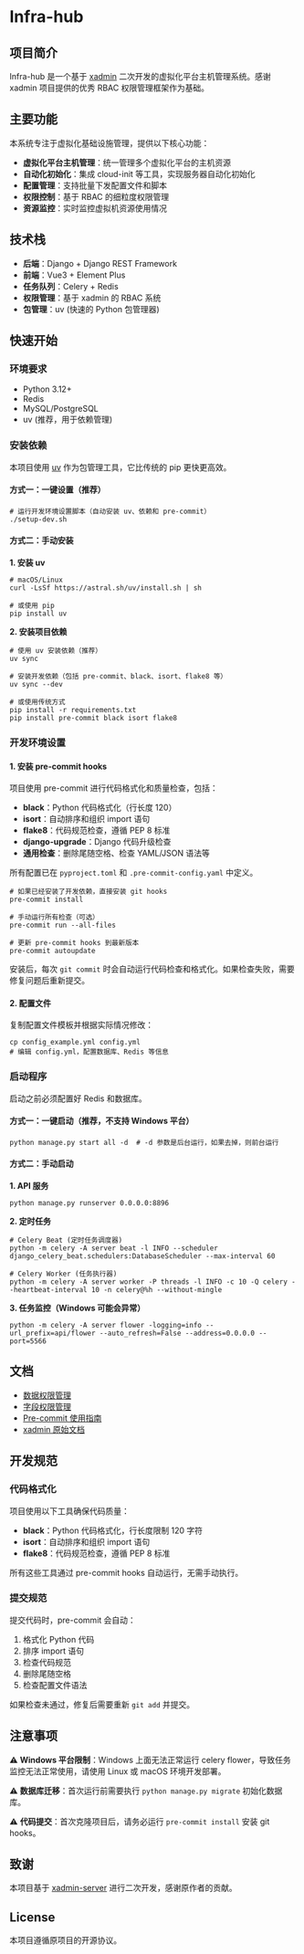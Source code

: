 # Infra-hub

## 项目简介

Infra-hub 是一个基于 [xadmin](https://github.com/nineaiyu/xadmin-server) 二次开发的虚拟化平台主机管理系统。感谢 xadmin 项目提供的优秀 RBAC 权限管理框架作为基础。

## 主要功能

本系统专注于虚拟化基础设施管理，提供以下核心功能：

- **虚拟化平台主机管理**：统一管理多个虚拟化平台的主机资源
- **自动化初始化**：集成 cloud-init 等工具，实现服务器自动化初始化
- **配置管理**：支持批量下发配置文件和脚本
- **权限控制**：基于 RBAC 的细粒度权限管理
- **资源监控**：实时监控虚拟机资源使用情况

## 技术栈

- **后端**：Django + Django REST Framework
- **前端**：Vue3 + Element Plus
- **任务队列**：Celery + Redis
- **权限管理**：基于 xadmin 的 RBAC 系统
- **包管理**：uv (快速的 Python 包管理器)

## 快速开始

### 环境要求

- Python 3.12+
- Redis
- MySQL/PostgreSQL
- uv (推荐，用于依赖管理)

### 安装依赖

本项目使用 [uv](https://github.com/astral-sh/uv) 作为包管理工具，它比传统的 pip 更快更高效。

#### 方式一：一键设置（推荐）

```shell
# 运行开发环境设置脚本（自动安装 uv、依赖和 pre-commit）
./setup-dev.sh
```

#### 方式二：手动安装

**1. 安装 uv**

```shell
# macOS/Linux
curl -LsSf https://astral.sh/uv/install.sh | sh

# 或使用 pip
pip install uv
```

**2. 安装项目依赖**

```shell
# 使用 uv 安装依赖（推荐）
uv sync

# 安装开发依赖（包括 pre-commit、black、isort、flake8 等）
uv sync --dev

# 或使用传统方式
pip install -r requirements.txt
pip install pre-commit black isort flake8
```

### 开发环境设置

#### 1. 安装 pre-commit hooks

项目使用 pre-commit 进行代码格式化和质量检查，包括：
- **black**：Python 代码格式化（行长度 120）
- **isort**：自动排序和组织 import 语句
- **flake8**：代码规范检查，遵循 PEP 8 标准
- **django-upgrade**：Django 代码升级检查
- **通用检查**：删除尾随空格、检查 YAML/JSON 语法等

所有配置已在 `pyproject.toml` 和 `.pre-commit-config.yaml` 中定义。

```shell
# 如果已经安装了开发依赖，直接安装 git hooks
pre-commit install

# 手动运行所有检查（可选）
pre-commit run --all-files

# 更新 pre-commit hooks 到最新版本
pre-commit autoupdate
```

安装后，每次 `git commit` 时会自动运行代码检查和格式化。如果检查失败，需要修复问题后重新提交。

#### 2. 配置文件

复制配置文件模板并根据实际情况修改：

```shell
cp config_example.yml config.yml
# 编辑 config.yml，配置数据库、Redis 等信息
```

### 启动程序

启动之前必须配置好 Redis 和数据库。

#### 方式一：一键启动（推荐，不支持 Windows 平台）

```shell
python manage.py start all -d  # -d 参数是后台运行，如果去掉，则前台运行
```

#### 方式二：手动启动

**1. API 服务**

```shell
python manage.py runserver 0.0.0.0:8896
```

**2. 定时任务**

```shell
# Celery Beat (定时任务调度器)
python -m celery -A server beat -l INFO --scheduler django_celery_beat.schedulers:DatabaseScheduler --max-interval 60

# Celery Worker (任务执行器)
python -m celery -A server worker -P threads -l INFO -c 10 -Q celery --heartbeat-interval 10 -n celery@%h --without-mingle
```

**3. 任务监控（Windows 可能会异常）**

```shell
python -m celery -A server flower -logging=info --url_prefix=api/flower --auto_refresh=False --address=0.0.0.0 --port=5566
```

## 文档

- [数据权限管理](docs/data-permission.md)
- [字段权限管理](docs/field-permission.md)
- [Pre-commit 使用指南](docs/pre-commit-guide.md)
- [xadmin 原始文档](docs/xadmin-README.md)

## 开发规范

### 代码格式化

项目使用以下工具确保代码质量：

- **black**：Python 代码格式化，行长度限制 120 字符
- **isort**：自动排序和组织 import 语句
- **flake8**：代码规范检查，遵循 PEP 8 标准

所有这些工具通过 pre-commit hooks 自动运行，无需手动执行。

### 提交规范

提交代码时，pre-commit 会自动：
1. 格式化 Python 代码
2. 排序 import 语句
3. 检查代码规范
4. 删除尾随空格
5. 检查配置文件语法

如果检查未通过，修复后需要重新 `git add` 并提交。

## 注意事项

⚠️ **Windows 平台限制**：Windows 上面无法正常运行 celery flower，导致任务监控无法正常使用，请使用 Linux 或 macOS 环境开发部署。

⚠️ **数据库迁移**：首次运行前需要执行 `python manage.py migrate` 初始化数据库。

⚠️ **代码提交**：首次克隆项目后，请务必运行 `pre-commit install` 安装 git hooks。

## 致谢

本项目基于 [xadmin-server](https://github.com/nineaiyu/xadmin-server) 进行二次开发，感谢原作者的贡献。

## License

本项目遵循原项目的开源协议。
